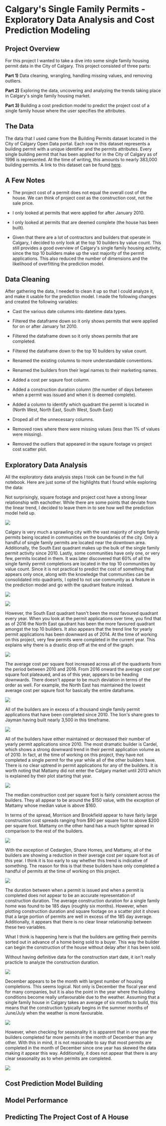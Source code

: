# Calgary's Single Family Permits - Exploratory Data Analysis and Cost Prediction Modeling

## Project Overview

For this project I wanted to take a dive into some single family housing permit data in the City of Calgary. This project consisted of three parts:

**Part 1)** Data cleaning, wrangling, handling missing values, and removing outliers. 

**Part 2)** Exploring the data, uncovering and analyzing the trends taking place in Calgary's single family housing market.

**Part 3)** Building a cost prediction model to predict the project cost of a single family house where the user specifies the attributes.

## The Data

The data that I used came from the Building Permits dataset located in the City of Calgary Open Data portal. Each row in this dataset represents a building permit with a unique identifier and the permits attributes. Every single building permit that has been applied for in the City of Calgary as of 1996 is represented. At the time of writing, this amounts to nearly 383,000 building permits. A link to this dataset can be found [here](https://data.calgary.ca/Business-and-Economic-Activity/Building-Permits/c2es-76ed). 

## A Few Notes

* The project cost of a permit does not equal the overall cost of the house. We can think of project cost as the construction cost, not the sale price.

* I only looked at permits that were applied for after January 2010.

* I only looked at permits that are deemed complete (the house has been built).

* Given that there are a lot of contractors and builders that operate in Calgary, I decided to only look at the top 10 builders by value count. This still provides a good overview of Calgary's single family housing activity, since the top 10 builders make up the vast majority of the permit applications. This also reduced the number of dimensions and the likelihood of overfitting the prediction model.

## Data Cleaning

After gathering the data, I needed to clean it up so that I could analyze it, and make it usable for the prediction model. I made the following changes and created the following variables:

* Cast the various date columns into datetime data types.

* Filtered the dataframe down so it only shows permits that were applied for on or after January 1st 2010.

* Filtered the dataframe down so it only shows permits that are completed.

* Filtered the dataframe down to the top 10 builders by value count.

* Renamed the existing columns to more understandable conventions.

* Renamed the builders from their legal names to their marketing names.

* Added a cost per sqaure foot column.

* Added a construction duration column (the number of days between when a permit was issued and when it is deemed complete).

* Added a column to identify which quadrant the permit is located in (North West, North East, South West, South East) 

* Droped all of the unnecessary columns.

* Removed rows where there were missing values (less than 1% of values were missing).

* Removed the outliers that appeared in the sqaure footage vs project cost scatter plot.

## Exploratory Data Analysis

All the exploratory data analysis steps I took can be found in the full notebook. Here are just some of the highlights that I found while exploring the data:

Not surprisingly, square footage and project cost have a strong linear relationship with eachother. While there are some points that deviate from the linear trend, I decided to leave them in to see how well the prediction model held up.

![](https://github.com/RoryAJames/CalgarySingleFamilyPermits/blob/main/images/SquareFootageVSProjectCosts.png)

Calgary is very much a sprawling city with the vast majority of single family permits being located in communities on the boundaries of the city. Only a handful of single family permits are located near the downtown area. Additionally, the South East quadrant makes up the bulk of the single family permit activity since 2010. Lastly, some communities have only one, or very few, permits located in them. It was later discovered that 60% of all the single family permit completions are located in the top 10 communities by value count. Since it is not practical to predict the cost of something that appears only once, along with the knowledge that communities can be consolidated into quadrants, I opted to not use community as a feature in the prediction model and go with the qaudrant feature instead.

![](https://github.com/RoryAJames/CalgarySingleFamilyPermits/blob/main/images/map.png)

![](https://github.com/RoryAJames/CalgarySingleFamilyPermits/blob/main/images/QuadrantBreakdown.png)

However, the South East quadrant hasn't been the most favoured quadrant every year. When you look at the permit applications over time, you find that as of 2016 the North East qaudrant has been the more favoured quadrant amongst the top 10 builders. It also appears that the trend line for yearly permit applications has been downward as of 2014. At the time of working on this project, very few permits were completed in the current year. This explains why there is a drastic drop off at the end of the graph.

![](https://github.com/RoryAJames/CalgarySingleFamilyPermits/blob/main/images/PermitApplicationsByQuadrant.png)

The average cost per square foot increased across all of the quadrants from the period between 2010 and 2016. From 2016 onward the average cost per square foot plateaued, and as of this year, appears to be heading downwards. There doesn't appear to be much deviation in terms of the order as well. For example, the North East has maintained the lowest average cost per sqaure foot for basically the entire dataframe.

![](https://github.com/RoryAJames/CalgarySingleFamilyPermits/blob/main/images/AverageCostPerSquareFootQuadrant.png)

All of the builders are in excess of a thousand single family permit applications that have been completed since 2010. The lion's share goes to Jayman having built nearly 3,500 in this timeframe.

![](https://github.com/RoryAJames/CalgarySingleFamilyPermits/blob/main/images/Top10Builders.png)

All of the builders have either maintained or decreased their number of yearly permit applications since 2010. The most dramatic builder is Cardel, which shows a strong downward trend in their permit application volume as of 2010. In fact, at the time of working on this project, they have not completed a single permit for the year while all of the other builders have. There is no clear uptrend in permit applications for any of the builders. It is worth noting that Mattamy did not enter the Calgary market until 2013 which is explained by their plot starting that year.

![](https://github.com/RoryAJames/CalgarySingleFamilyPermits/blob/main/images/download.png)

The median construction cost per square foot is fairly consistent across the builders. They all appear to be around the $150 value, with the exception of Mattamy whose median value is above $160.

In terms of the spread, Morrison and Brookfield appear to have fairly large construction cost spreads ranging from $90 per square foot to above $200 per square foot. Mattamy on the other hand has a much tighter spread in comparison to the rest of the builders.

![](https://github.com/RoryAJames/CalgarySingleFamilyPermits/blob/main/images/CostPerSqaureFootBuilder.png)

With the exception of Cedarglen, Shane Homes, and Mattamy, all of the builders are showing a reduction in their average cost per square foot as of this year. I think it is too early to say whether this trend is indicative of something. The reason for this is that these builders have only completed a handful of permits at the time of working on this project.

![](https://github.com/RoryAJames/CalgarySingleFamilyPermits/blob/main/images/AverageCostPerSquareFootBuilder.png)

The duration between when a permit is issued and when a permit is completed does not appear to be an accurate representation of construction duration. The average construction duration for a single family home was found to be 185 days (roughly six months). However, when plotting construction duration and square footage on a scatter plot it shows that a large portion of permits are well in excess of the 185 day average. Additionally, it appears that there is no clear linear relationship between these two variables.

What I think is happening here is that the builders are getting their permits sorted out in advance of a home being sold to a buyer. This way the builder can begin the construction of the house without delay after it has been sold.

Without having definitive data for the construction start date, it isn't really practicle to analyze the construction duration.

![](https://github.com/RoryAJames/CalgarySingleFamilyPermits/blob/main/images/SquareFootageVSConstructionDuration.png)

December appears to be the month with largest number of housing completions. This seems logical. Not only is December the fiscal year end for many companies, but it is also the point in the year where the building conditions become really unfavourable due to the weather. Assuming that a single family house in Calgary takes an average of six months to build, this means that the construction typically begins in the summer months of June/July when the weather is more favourable.

![](https://github.com/RoryAJames/CalgarySingleFamilyPermits/blob/main/images/PermitCompletionsMonth.png)

However, when checking for seasonality it is apparent that in one year the builders completed far more permits in the month of December than any other. With this in mind, it is not reasonable to say that most permits are completed in the month of December since one year has skewed the data making it appear this way. Additionally, it does not appear that there is any clear seasonality as to when permits are completed.

![](https://github.com/RoryAJames/CalgarySingleFamilyPermits/blob/main/images/PermitCompletionsYear.png)

## Cost Prediction Model Building

## Model Performance

## Predicting The Project Cost of A House
